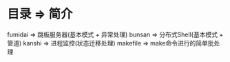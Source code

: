 # 目录 => 简介
fumidai => 跳板服务器(基本模式 + 异常处理)
bunsan => 分布式Shell(基本模式 + 管道)
kanshi => 进程监控(状态迁移处理)
makefile => make命令进行的简单批处理

